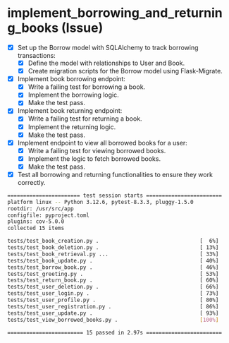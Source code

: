 # implement_borrowing_and_returning_books (Issue)

- [x] Set up the Borrow model with SQLAlchemy to track borrowing transactions:
  - [x] Define the model with relationships to User and Book.
  - [x] Create migration scripts for the Borrow model using Flask-Migrate.
- [x] Implement book borrowing endpoint:
  - [x] Write a failing test for borrowing a book.
  - [x] Implement the borrowing logic.
  - [x] Make the test pass.
- [x] Implement book returning endpoint:
  - [x] Write a failing test for returning a book.
  - [x] Implement the returning logic.
  - [x] Make the test pass.
- [x] Implement endpoint to view all borrowed books for a user:
  - [x] Write a failing test for viewing borrowed books.
  - [x] Implement the logic to fetch borrowed books.
  - [x] Make the test pass.
- [x] Test all borrowing and returning functionalities to ensure they work correctly.

```bash
======================= test session starts ========================
platform linux -- Python 3.12.6, pytest-8.3.3, pluggy-1.5.0
rootdir: /usr/src/app
configfile: pyproject.toml
plugins: cov-5.0.0
collected 15 items

tests/test_book_creation.py .                                [  6%]
tests/test_book_deletion.py .                                [ 13%]
tests/test_book_retrieval.py ...                             [ 33%]
tests/test_book_update.py .                                  [ 40%]
tests/test_borrow_book.py .                                  [ 46%]
tests/test_greeting.py .                                     [ 53%]
tests/test_return_book.py .                                  [ 60%]
tests/test_user_deletion.py .                                [ 66%]
tests/test_user_login.py .                                   [ 73%]
tests/test_user_profile.py .                                 [ 80%]
tests/test_user_registration.py .                            [ 86%]
tests/test_user_update.py .                                  [ 93%]
tests/test_view_borrowed_books.py .                          [100%]

======================== 15 passed in 2.97s ========================
```

